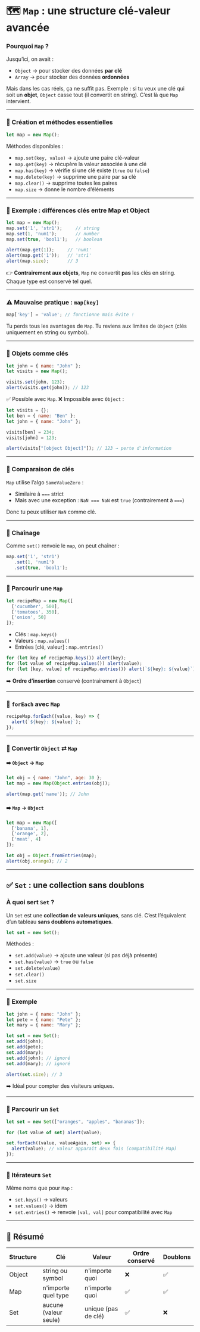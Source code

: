 # 🗺️ `Map` : une structure clé-valeur avancée

### Pourquoi `Map` ?

Jusqu’ici, on avait :

* `Object` → pour stocker des données **par clé**
* `Array` → pour stocker des données **ordonnées**

Mais dans les cas réels, ça ne suffit pas. Exemple : si tu veux une clé qui soit un **objet**, `Object` casse tout (il convertit en string). C’est là que `Map` intervient.

---

### 🧱 Création et méthodes essentielles

```js
let map = new Map();
```

Méthodes disponibles :

* `map.set(key, value)` → ajoute une paire clé-valeur
* `map.get(key)` → récupère la valeur associée à une clé
* `map.has(key)` → vérifie si une clé existe (`true` ou `false`)
* `map.delete(key)` → supprime une paire par sa clé
* `map.clear()` → supprime toutes les paires
* `map.size` → donne le nombre d’éléments

---

### 🧪 Exemple : différences clés entre Map et Object

```js
let map = new Map();
map.set('1', 'str1');     // string
map.set(1, 'num1');       // number
map.set(true, 'bool1');   // boolean

alert(map.get(1));     // 'num1'
alert(map.get('1'));   // 'str1'
alert(map.size);       // 3
```

👉 **Contrairement aux objets**, `Map` ne convertit **pas** les clés en string. Chaque type est conservé tel quel.

---

### ⚠️ Mauvaise pratique : `map[key]`

```js
map['key'] = 'value'; // fonctionne mais évite !
```

Tu perds tous les avantages de `Map`. Tu reviens aux limites de `Object` (clés uniquement en string ou symbol).

---

### 🔐 Objets comme clés

```js
let john = { name: "John" };
let visits = new Map();

visits.set(john, 123);
alert(visits.get(john)); // 123
```

✅ Possible avec `Map`.
❌ Impossible avec `Object` :

```js
let visits = {};
let ben = { name: "Ben" };
let john = { name: "John" };

visits[ben] = 234;
visits[john] = 123;

alert(visits["[object Object]"]); // 123 → perte d'information
```

---

### 🧪 Comparaison de clés

`Map` utilise l’algo `SameValueZero` :

* Similaire à `===` strict
* Mais avec une exception : `NaN === NaN` est `true` (contrairement à `===`)

Donc tu peux utiliser `NaN` comme clé.

---

### 🔗 Chaînage

Comme `set()` renvoie le `map`, on peut chaîner :

```js
map.set('1', 'str1')
   .set(1, 'num1')
   .set(true, 'bool1');
```

---

### 🔁 Parcourir une `Map`

```js
let recipeMap = new Map([
  ['cucumber', 500],
  ['tomatoes', 350],
  ['onion', 50]
]);
```

* Clés : `map.keys()`
* Valeurs : `map.values()`
* Entrées \[clé, valeur] : `map.entries()`

```js
for (let key of recipeMap.keys()) alert(key);
for (let value of recipeMap.values()) alert(value);
for (let [key, value] of recipeMap.entries()) alert(`${key}: ${value}`);
```

➡️ **Ordre d’insertion** conservé (contrairement à `Object`)

---

### 📍 `forEach` avec `Map`

```js
recipeMap.forEach((value, key) => {
  alert(`${key}: ${value}`);
});
```

---

### 🔄 Convertir `Object` ⇄ `Map`

#### ➡️ `Object` → `Map`

```js
let obj = { name: "John", age: 30 };
let map = new Map(Object.entries(obj));

alert(map.get('name')); // John
```

#### ➡️ `Map` → `Object`

```js
let map = new Map([
  ['banana', 1],
  ['orange', 2],
  ['meat', 4]
]);

let obj = Object.fromEntries(map);
alert(obj.orange); // 2
```

---

## ✅ `Set` : une collection sans doublons

### À quoi sert `Set` ?

Un `Set` est une **collection de valeurs uniques**, sans clé. C’est l’équivalent d’un tableau **sans doublons automatiques**.

```js
let set = new Set();
```

Méthodes :

* `set.add(value)` → ajoute une valeur (si pas déjà présente)
* `set.has(value)` → `true` ou `false`
* `set.delete(value)`
* `set.clear()`
* `set.size`

---

### 🧪 Exemple

```js
let john = { name: "John" };
let pete = { name: "Pete" };
let mary = { name: "Mary" };

let set = new Set();
set.add(john);
set.add(pete);
set.add(mary);
set.add(john); // ignoré
set.add(mary); // ignoré

alert(set.size); // 3
```

➡️ Idéal pour compter des visiteurs uniques.

---

### 🔁 Parcourir un `Set`

```js
let set = new Set(["oranges", "apples", "bananas"]);

for (let value of set) alert(value);

set.forEach((value, valueAgain, set) => {
  alert(value); // valeur apparaît deux fois (compatibilité Map)
});
```

---

### 📜 Itérateurs `Set`

Même noms que pour `Map` :

* `set.keys()` → valeurs
* `set.values()` → idem
* `set.entries()` → renvoie `[val, val]` pour compatibilité avec `Map`

---

## 🧠 Résumé

| Structure | Clé                   | Valeur              | Ordre conservé | Doublons |
| --------- | --------------------- | ------------------- | -------------- | -------- |
| Object    | string ou symbol      | n'importe quoi      | ❌              | ✅        |
| Map       | n'importe quel type   | n'importe quoi      | ✅              | ✅        |
| Set       | aucune (valeur seule) | unique (pas de clé) | ✅              | ❌        |